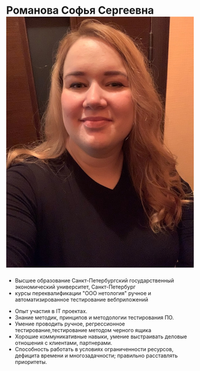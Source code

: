 # Романова Софья Сергеевна ![Alt text](image.png)
- Высшее образование
Санкт-Петербургский государственный экономический университет, Санкт-Петербург
- курсы переквалификации "ООО нетология" ручное и автоматизированное тестирование вебприложений
* Опыт участия в IT проектах.
* Знание методик, принципов и методологии тестирования ПО.
* Умение проводить ручное, регрессионное тестирование,тестирование методом черного ящика
*  Хорошие коммуникативные навыки, умение выстраивать деловые отношения с клиентами, партнерами.
* Способность работать в условиях ограниченности ресурсов, дефицита времени и многозадачности; правильно расставлять приоритеты.

